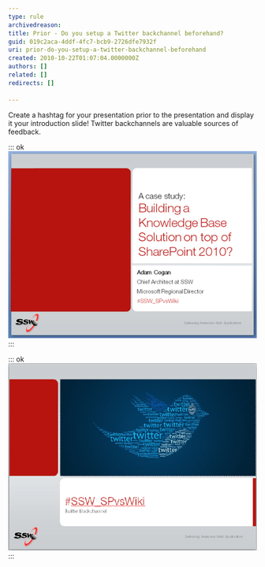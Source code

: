```yaml
---
type: rule
archivedreason: 
title: Prior - Do you setup a Twitter backchannel beforehand?
guid: 019c2aca-4ddf-4fc7-bcb9-2726dfe7932f
uri: prior-do-you-setup-a-twitter-backchannel-beforehand
created: 2010-10-22T01:07:04.0000000Z
authors: []
related: []
redirects: []

---
```


Create a hashtag for your presentation prior to the presentation and display it your introduction slide! Twitter backchannels are valuable sources of feedback.  
<!--endintro-->


::: ok  
![Figure: A Twitter hashtag allows the attendees to have a backchannel that can be used to talk about your presentation, during your presentation](PPTwit.jpg)  
:::


::: ok  
![Figure: (optional) Midway through the presentation have a slide where you say "Let's see if any questions have arisen"](PPTwit2.jpg)  
:::
